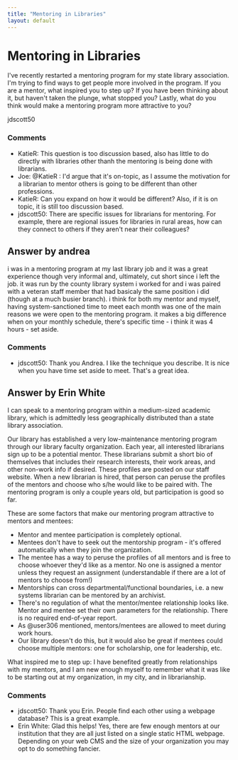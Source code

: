 ```yaml
---
title: "Mentoring in Libraries"
layout: default
---
```

Mentoring in Libraries
=====================
I've recently restarted a mentoring program for my state library
association. I'm trying to find ways to get people more involved in the
program. If you are a mentor, what inspired you to step up? If you have
been thinking about it, but haven't taken the plunge, what stopped you?
Lastly, what do you think would make a mentoring program more attractive
to you?

jdscott50

### Comments ###
* KatieR: This question is too discussion based, also has little to do directly
with libraries other thanh the mentoring is being done with librarians.
* Joe: @KatieR : I'd argue that it's on-topic, as I assume the motivation for a
librarian to mentor others is going to be different than other
professions.
* KatieR: Can you expand on how it would be different? Also, if it is on topic, it
is still too discussion based.
* jdscott50: There are specific issues for librarians for mentoring. For example,
there are regional issues for libraries in rural areas, how can they
connect to others if they aren't near their colleagues?


Answer by andrea
----------------
i was in a mentoring program at my last library job and it was a great
experience though very informal and, ultimately, cut short since i left
the job. it was run by the county library system i worked for and i was
paired with a veteran staff member that had basicaly the same position i
did (though at a much busier branch). i think for both my mentor and
myself, having system-sanctioned time to meet each month was one of the
main reasons we were open to the mentoring program. it makes a big
difference when on your monthly schedule, there's specific time - i
think it was 4 hours - set aside.

### Comments ###
* jdscott50: Thank you Andrea. I like the technique you describe. It is nice when you
have time set aside to meet. That's a great idea.

Answer by Erin White
----------------
I can speak to a mentoring program within a medium-sized academic
library, which is admittedly less geographically distributed than a
state library association.

Our library has established a very low-maintenance mentoring program
through our library faculty organization. Each year, all interested
librarians sign up to be a potential mentor. These librarians submit a
short bio of themselves that includes their research interests, their
work areas, and other non-work info if desired. These profiles are
posted on our staff website. When a new librarian is hired, that person
can peruse the profiles of the mentors and choose who s/he would like to
be paired with. The mentoring program is only a couple years old, but
participation is good so far.

These are some factors that make our mentoring program attractive to
mentors and mentees:

-   Mentor and mentee participation is completely optional.
-   Mentees don't have to seek out the mentorship program - it's offered
    automatically when they join the organization.
-   The mentee has a way to peruse the profiles of all mentors and is
    free to choose whoever they'd like as a mentor. No one is assigned a
    mentor unless they request an assignment (understandable if there
    are a lot of mentors to choose from!)
-   Mentorships can cross departmental/functional boundaries, i.e. a new
    systems librarian can be mentored by an archivist.
-   There's no regulation of what the mentor/mentee relationship looks
    like. Mentor and mentee set their own parameters for the
    relationship. There is no required end-of-year report.
-   As @user306 mentioned, mentors/mentees are allowed to meet during
    work hours.
-   Our library doesn't do this, but it would also be great if mentees
    could choose multiple mentors: one for scholarship, one for
    leadership, etc.

What inspired me to step up: I have benefited greatly from relationships
with my mentors, and I am new enough myself to remember what it was like
to be starting out at my organization, in my city, and in librarianship.

### Comments ###
* jdscott50: Thank you Erin. People find each other using a webpage database? This is
a great example.
* Erin White: Glad this helps! Yes, there are few enough mentors at our institution
that they are all just listed on a single static HTML webpage. Depending
on your web CMS and the size of your organization you may opt to do
something fancier.

